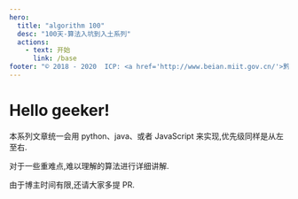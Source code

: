 ```yaml
---
hero:
  title: "algorithm 100"
  desc: "100天-算法入坑到入土系列"
  actions:
    - text: 开始
      link: /base
footer: "© 2018 - 2020  ICP: <a href='http://www.beian.miit.gov.cn/'>黔ICP备19003627号</a></br><span id=\"busuanzi_container_site_pv\">site pv:<span id=\"busuanzi_value_site_pv\"></span>次</span>|<span id=\"busuanzi_container_site_uv\">site uv:<span id=\"busuanzi_value_site_uv\"></span>次</span>"
---
```

# Hello geeker!

本系列文章统一会用 python、java、或者 JavaScript 来实现,优先级同样是从左至右.

对于一些重难点,难以理解的算法进行详细讲解.

由于博主时间有限,还请大家多提 PR.
